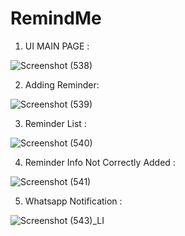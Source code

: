 # RemindMe

1) UI MAIN PAGE : 
 
![Screenshot (538)](https://user-images.githubusercontent.com/85696259/174333136-dd87cbc9-c697-4ce1-9f9f-eb9307720e1f.png)


2) Adding Reminder: 

![Screenshot (539)](https://user-images.githubusercontent.com/85696259/174333485-d1488f5a-c8fb-4085-98a7-b8af33991b0f.png)


3) Reminder List : 

![Screenshot (540)](https://user-images.githubusercontent.com/85696259/174333765-8111583f-f9c1-4b25-b6ec-82abf816879e.png)


4) Reminder Info Not Correctly Added : 

![Screenshot (541)](https://user-images.githubusercontent.com/85696259/174335481-2d38e2d4-739a-4eac-beb1-1f24c08e769f.png)



5) Whatsapp Notification : 

![Screenshot (543)_LI](https://user-images.githubusercontent.com/85696259/174335375-b0c71bb4-bd51-458d-ad14-6eaf83d650b3.jpg)
